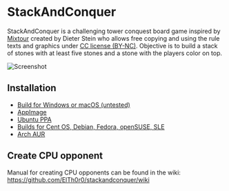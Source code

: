 # StackAndConquer
StackAndConquer is a challenging tower conquest board game inspired by [Mixtour](https://spielstein.com/games/mixtour) created by Dieter Stein who allows free copying and using the rule texts and graphics under [CC license (BY-NC)](https://creativecommons.org/licenses/by-nc/4.0/). Objective is to build a stack of stones with at least five stones and a stone with the players color on top.

![Screenshot](https://user-images.githubusercontent.com/26674558/123553370-16e52f80-d77b-11eb-9b02-3a06410ec87a.png)


## Installation
* [Build for Windows or macOS (untested)](https://github.com/ElTh0r0/stackandconquer/releases/latest)
* [AppImage](https://github.com/ElTh0r0/stackandconquer/releases/latest)
* [Ubuntu PPA](https://launchpad.net/~elthoro/+archive/stackandconquer)
* [Builds for Cent OS, Debian, Fedora, openSUSE, SLE](http://software.opensuse.org/download.html?project=home%3AElThoro&package=stackandconquer)
* [Arch AUR](https://aur.archlinux.org/packages/stackandconquer/)

## Create CPU opponent
Manual for creating CPU opponents can be found in the wiki: https://github.com/ElTh0r0/stackandconquer/wiki
